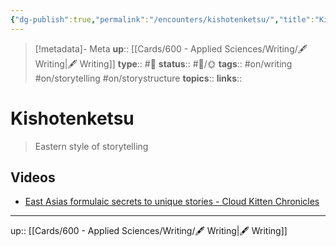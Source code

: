 ```yaml
---
{"dg-publish":true,"permalink":"/encounters/kishotenketsu/","title":"Kishotenketsu"}
---
```


> [!metadata]- Meta
> **up**:: [[Cards/600 - Applied Sciences/Writing/🖋 Writing\|🖋 Writing]]
> **type**:: #📝 
> **status**:: #📝/🌞
> **tags**:: #on/writing #on/storytelling #on/storystructure
> **topics**:: 
> **links**::


# Kishotenketsu

> Eastern style of storytelling 

## Videos
- [East Asias formulaic secrets to unique stories - Cloud Kitten Chronicles](https://youtu.be/2xGQoJ7kk8I?si=CM3vtnpF3w0vsgst)


---
up:: [[Cards/600 - Applied Sciences/Writing/🖋 Writing\|🖋 Writing]]

